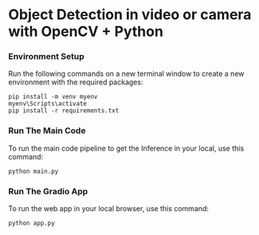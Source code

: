# Object Detection in video or camera with OpenCV + Python



### Environment Setup

Run the following commands on a new terminal window to create a new environment with the required packages: 

```shell script
pip install -m venv myenv
myenv\Scripts\activate
pip install -r requirements.txt
```

### Run The Main Code
To run the main code pipeline to get the Inference in your local, use this command: 

```shell script
python main.py
```

### Run The Gradio App
To run the web app in your local browser, use this command: 

```shell script
python app.py
```


